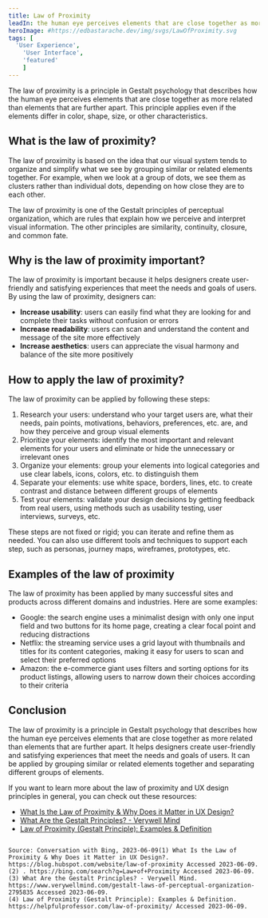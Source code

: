 ```yaml
---
title: Law of Proximity
leadIn: the human eye perceives elements that are close together as more related than elements that are further apart.
heroImage: #https://edbastarache.dev/img/svgs/LawOfProximity.svg
tags: [
  'User Experience',
	'User Interface',
	'featured'
	]
---
```


The law of proximity is a principle in Gestalt psychology that describes how the human eye perceives elements that are close together as more related than elements that are further apart. This principle applies even if the elements differ in color, shape, size, or other characteristics.

## What is the law of proximity?

The law of proximity is based on the idea that our visual system tends to organize and simplify what we see by grouping similar or related elements together. For example, when we look at a group of dots, we see them as clusters rather than individual dots, depending on how close they are to each other.

The law of proximity is one of the Gestalt principles of perceptual organization, which are rules that explain how we perceive and interpret visual information. The other principles are similarity, continuity, closure, and common fate.

## Why is the law of proximity important?

The law of proximity is important because it helps designers create user-friendly and satisfying experiences that meet the needs and goals of users. By using the law of proximity, designers can:

- **Increase usability**: users can easily find what they are looking for and complete their tasks without confusion or errors
- **Increase readability**: users can scan and understand the content and message of the site more effectively
- **Increase aesthetics**: users can appreciate the visual harmony and balance of the site more positively

## How to apply the law of proximity?

The law of proximity can be applied by following these steps:

1. Research your users: understand who your target users are, what their needs, pain points, motivations, behaviors, preferences, etc. are, and how they perceive and group visual elements
2. Prioritize your elements: identify the most important and relevant elements for your users and eliminate or hide the unnecessary or irrelevant ones
3. Organize your elements: group your elements into logical categories and use clear labels, icons, colors, etc. to distinguish them
4. Separate your elements: use white space, borders, lines, etc. to create contrast and distance between different groups of elements
5. Test your elements: validate your design decisions by getting feedback from real users, using methods such as usability testing, user interviews, surveys, etc.

These steps are not fixed or rigid; you can iterate and refine them as needed. You can also use different tools and techniques to support each step, such as personas, journey maps, wireframes, prototypes, etc.

## Examples of the law of proximity

The law of proximity has been applied by many successful sites and products across different domains and industries. Here are some examples:

- Google: the search engine uses a minimalist design with only one input field and two buttons for its home page, creating a clear focal point and reducing distractions
- Netflix: the streaming service uses a grid layout with thumbnails and titles for its content categories, making it easy for users to scan and select their preferred options
- Amazon: the e-commerce giant uses filters and sorting options for its product listings, allowing users to narrow down their choices according to their criteria

## Conclusion

The law of proximity is a principle in Gestalt psychology that describes how the human eye perceives elements that are close together as more related than elements that are further apart. It helps designers create user-friendly and satisfying experiences that meet the needs and goals of users. It can be applied by grouping similar or related elements together and separating different groups of elements.

If you want to learn more about the law of proximity and UX design principles in general, you can check out these resources:

- [What Is the Law of Proximity & Why Does it Matter in UX Design?](https://blog.hubspot.com/website/law-of-proximity)
- [What Are the Gestalt Principles? - Verywell Mind](https://www.verywellmind.com/gestalt-laws-of-perceptual-organization-2795835)
- [Law of Proximity (Gestalt Principle): Examples & Definition](https://helpfulprofessor.com/law-of-proximity/)
```

Source: Conversation with Bing, 2023-06-09(1) What Is the Law of Proximity & Why Does it Matter in UX Design?. https://blog.hubspot.com/website/law-of-proximity Accessed 2023-06-09.
(2) . https://bing.com/search?q=Law+of+Proximity Accessed 2023-06-09.
(3) What Are the Gestalt Principles? - Verywell Mind. https://www.verywellmind.com/gestalt-laws-of-perceptual-organization-2795835 Accessed 2023-06-09.
(4) Law of Proximity (Gestalt Principle): Examples & Definition. https://helpfulprofessor.com/law-of-proximity/ Accessed 2023-06-09.

